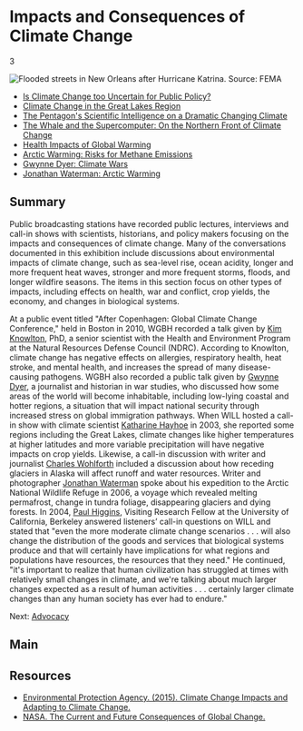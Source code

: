 # Impacts and Consequences of Climate Change

3

![Flooded streets in New Orleans after Hurricane Katrina. Source: FEMA](https://s3.amazonaws.com/americanarchive.org/exhibits/ClimateChange_Section1_Impacts.jpg "Flooded streets in New Orleans after Hurricane Katrina. Source: FEMA")

-	[Is Climate Change too Uncertain for Public Policy?](/catalog/cpb-aacip_16-6t0gt5fq8c)
-	[Climate Change in the Great Lakes Region](/catalog/cpb-aacip_16-1z41r6n955)
-	[The Pentagon's Scientific Intelligence on a Dramatic Changing Climate](/catalog/cpb-aacip_16-6t0gt5fq9p)
-	[The Whale and the Supercomputer: On the Northern Front of Climate Change](/catalog/cpb-aacip_16-bv79s1kz48)
-	[Health Impacts of Global Warming](/catalog/cpb-aacip_15-w37kp7v462)
-	[Arctic Warming: Risks for Methane Emissions](/catalog/cpb-aacip_15-dj58c9rc1j)
-	[Gwynne Dyer: Climate Wars](/catalog/cpb-aacip_15-n00zp3w741)
-	[Jonathan Waterman: Arctic Warming](/catalog/cpb-aacip_15-3t9d50fw80)

## Summary

Public broadcasting stations have recorded public lectures, interviews and call-in shows with scientists, historians, and policy makers focusing on the impacts and consequences of climate change. Many of the conversations documented in this exhibition include discussions about environmental impacts of climate change, such as sea-level rise, ocean acidity, longer and more frequent heat waves, stronger and more frequent storms, floods, and longer wildfire seasons. The items in this section focus on other types of impacts, including effects on health, war and conflict, crop yields, the economy, and changes in biological systems. 

At a public event titled "After Copenhagen: Global Climate Change Conference," held in Boston in 2010, WGBH recorded a talk given by [Kim Knowlton](/catalog/cpb-aacip_15-w37kp7v462), PhD, a senior scientist with the Health and Environment Program at the Natural Resources Defense Council (NDRC). According to Knowlton, climate change has negative effects on allergies, respiratory health, heat stroke, and mental health, and increases the spread of many disease-causing pathogens. WGBH also recorded a public talk given by [Gwynne Dyer](/catalog/cpb-aacip_15-n00zp3w741), a journalist and historian in war studies, who discussed how some areas of the world will become inhabitable, including low-lying coastal and hotter regions, a situation that will impact national security through increased stress on global immigration pathways. When WILL hosted a call-in show with climate scientist [Katharine Hayhoe](/catalog/cpb-aacip_16-1z41r6n955) in 2003, she reported some regions including the Great Lakes, climate changes like higher temperatures at higher latitudes and more variable precipitation will have negative impacts on crop yields. Likewise, a call-in discussion with writer and journalist [Charles Wohlforth](/catalog/cpb-aacip_16-bv79s1kz48) included a discussion about how receding glaciers in Alaska will affect runoff and water resources. Writer and photographer [Jonathan Waterman](/catalog/cpb-aacip_15-3t9d50fw80) spoke about his expedition to the Arctic National Wildlife Refuge in 2006, a voyage which revealed melting permafrost, change in tundra foliage, disappearing glaciers and dying forests. In 2004, [Paul Higgins](/catalog/cpb-aacip_16-6t0gt5fq8c), Visiting Research Fellow at the University of California, Berkeley answered listeners’ call-in questions on WILL and stated that "even the more moderate climate change scenarios . . . will also change the distribution of the goods and services that biological systems produce and that will certainly have implications for what regions and populations have resources, the resources that they need." He continued, "it's important to realize that human civilization has struggled at times with relatively small changes in climate, and we're talking about much larger changes expected as a result of human activities . . . certainly larger climate changes than any human society has ever had to endure."

Next: [Advocacy](advocacy)

## Main

## Resources

- [Environmental Protection Agency. (2015). Climate Change Impacts and Adapting to Climate Change.](http://www3.epa.gov/climatechange/impacts/index.html)
- [NASA. The Current and Future Consequences of Global Change.](http://climate.nasa.gov/effects/)

